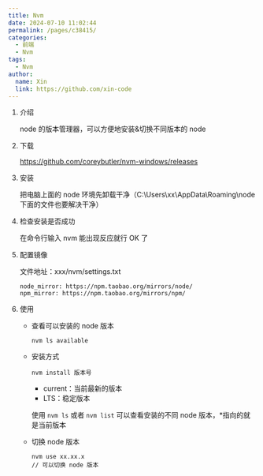 ```yaml
---
title: Nvm
date: 2024-07-10 11:02:44
permalink: /pages/c38415/
categories:
  - 前端
  - Nvm
tags:
  - Nvm
author: 
  name: Xin
  link: https://github.com/xin-code
---
```




1. 介绍

   node 的版本管理器，可以方便地安装&切换不同版本的 node

2. 下载

   https://github.com/coreybutler/nvm-windows/releases

3. 安装

   把电脑上面的 node 环境先卸载干净（C:\Users\xx\AppData\Roaming\node 下面的文件也要解决干净）

4. 检查安装是否成功

   在命令行输入 nvm 能出现反应就行 OK 了

5. 配置镜像

   文件地址：xxx/nvm/settings.txt

   ```shell
   node_mirror: https://npm.taobao.org/mirrors/node/
   npm_mirror: https://npm.taobao.org/mirrors/npm/
   ```

6. 使用

   - 查看可以安装的 node 版本

     ```shell
     nvm ls available
     ```

   - 安装方式

     ```shell
     nvm install 版本号
     ```

     - current：当前最新的版本
     - LTS：稳定版本

     使用 `nvm ls` 或者 `nvm list` 可以查看安装的不同 node 版本，\*指向的就是当前版本

   - 切换 node 版本

     ```shell
     nvm use xx.xx.x
     // 可以切换 node 版本
     ```


